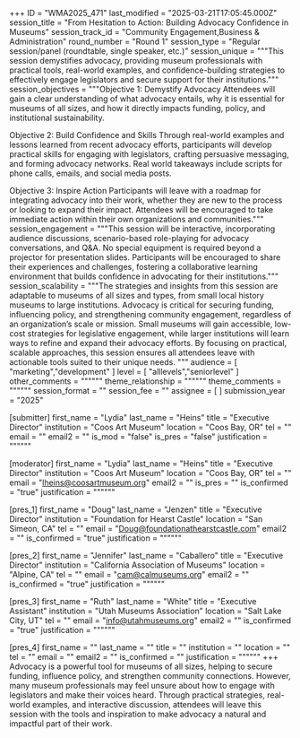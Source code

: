 +++
ID = "WMA2025_471"
last_modified = "2025-03-21T17:05:45.000Z"
session_title = "From Hesitation to Action: Building Advocacy Confidence in Museums"
session_track_id = "Community Engagement,Business & Administration"
round_number = "Round 1"
session_type = "Regular session/panel (roundtable, single speaker, etc.)"
session_unique = """This session demystifies advocacy, providing museum professionals with practical tools, real-world examples, and confidence-building strategies to effectively engage legislators and secure support for their institutions."""
session_objectives = """Objective 1: Demystify Advocacy
Attendees will gain a clear understanding of what advocacy entails, why it is essential for museums of all sizes, and how it directly impacts funding, policy, and institutional sustainability.

Objective 2: Build Confidence and Skills
Through real-world examples and lessons learned from recent advocacy efforts, participants will develop practical skills for engaging with legislators, crafting persuasive messaging, and forming advocacy networks. Real world takeaways include scripts for phone calls, emails, and social media posts.

Objective 3: Inspire Action
Participants will leave with a roadmap for integrating advocacy into their work, whether they are new to the process or looking to expand their impact. Attendees will be encouraged to take immediate action within their own organizations and communities."""
session_engagement = """This session will be interactive, incorporating audience discussions, scenario-based role-playing for advocacy conversations, and Q&A. No special equipment is required beyond a projector for presentation slides. Participants will be encouraged to share their experiences and challenges, fostering a collaborative learning environment that builds confidence in advocating for their institutions."""
session_scalability = """The strategies and insights from this session are adaptable to museums of all sizes and types, from small local history museums to large institutions. Advocacy is critical for securing funding, influencing policy, and strengthening community engagement, regardless of an organization’s scale or mission. Small museums will gain accessible, low-cost strategies for legislative engagement, while larger institutions will learn ways to refine and expand their advocacy efforts. By focusing on practical, scalable approaches, this session ensures all attendees leave with actionable tools suited to their unique needs.
"""
audience = [ "marketing","development" ]
level = [ "alllevels","seniorlevel" ]
other_comments = """"""
theme_relationship = """"""
theme_comments = """"""
session_format = ""
session_fee = ""
assignee = [  ]
submission_year = "2025"

[submitter]
first_name = "Lydia"
last_name = "Heins"
title = "Executive Director"
institution = "Coos Art Museum"
location = "Coos Bay, OR"
tel = ""
email = ""
email2 = ""
is_mod = "false"
is_pres = "false"
justification = """"""

[moderator]
first_name = "Lydia"
last_name = "Heins"
title = "Executive Director"
institution = "Coos Art Museum"
location = "Coos Bay, OR"
tel = ""
email = "lheins@coosartmuseum.org"
email2 = ""
is_pres = ""
is_confirmed = "true"
justification = """"""

[pres_1]
first_name = "Doug"
last_name = "Jenzen"
title = "Executive Director"
institution = "Foundation for Hearst Castle"
location = "San Simeon, CA"
tel = ""
email = "Doug@foundationathearstcastle.com"
email2 = ""
is_confirmed = "true"
justification = """"""

[pres_2]
first_name = "Jennifer"
last_name = "Caballero"
title = "Executive Director"
institution = "California Association of Museums"
location = "Alpine, CA"
tel = ""
email = "cam@calmuseums.org"
email2 = ""
is_confirmed = "true"
justification = """"""

[pres_3]
first_name = "Ruth"
last_name = "White"
title = "Executive Assistant"
institution = "Utah Museums Association"
location = "Salt Lake City, UT"
tel = ""
email = "info@utahmuseums.org"
email2 = ""
is_confirmed = "true"
justification = """"""

[pres_4]
first_name = ""
last_name = ""
title = ""
institution = ""
location = ""
tel = ""
email = ""
email2 = ""
is_confirmed = ""
justification = """"""
+++
Advocacy is a powerful tool for museums of all sizes, helping to secure funding, influence policy, and strengthen community connections. However, many museum professionals may feel unsure about how to engage with legislators and make their voices heard. Through practical strategies, real-world examples, and interactive discussion, attendees will leave this session with the tools and inspiration to make advocacy a natural and impactful part of their work.
